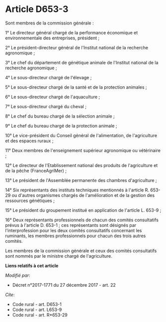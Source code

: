 # Article D653-3

Sont membres de la commission générale :

1° Le directeur général chargé de la performance économique et environnementale des entreprises, président ;

2° Le président-directeur général de l'Institut national de la recherche agronomique ;

3° Le chef du département de génétique animale de l'Institut national de la recherche agronomique ;

4° Le sous-directeur chargé de l'élevage ;

5° Le sous-directeur chargé de la santé et de la protection animales ;

6° Le sous-directeur chargé de l'aquaculture ;

7° Le sous-directeur chargé du cheval ;

8° Le chef du bureau chargé de la sélection animale ;

9° Le chef du bureau chargé de la protection animale ;

10° Le vice-président du Conseil général de l'alimentation, de l'agriculture et des espaces ruraux ;

11° Deux membres de l'enseignement supérieur agronomique ou vétérinaire ;

12° Le directeur de l'Etablissement national des produits de l'agriculture et de la pêche (FranceAgriMer) ;

13° Le président de l'Assemblée permanente des chambres d'agriculture ;

14° Six représentants des instituts techniques mentionnés à l'article R. 653-29 ou d'autres organismes chargés de
l'amélioration et de la gestion des ressources génétiques ;

15° Le président du groupement institué en application de l'article L. 653-9 ;

16° Deux représentants professionnels de chacun des comités consultatifs prévus à l'article D. 653-1 ; ces représentants sont
désignés par l'interprofession pour les deux comités consultatifs concernant les ruminants, les membres professionnels pour
chacun des trois autres comités.

Les membres de la commission générale et ceux des comités consultatifs sont nommés par le ministre chargé de l'agriculture.

**Liens relatifs à cet article**

_Modifié par_:

  - Décret n°2017-1771 du 27 décembre 2017 - art. 22

_Cite_:

  - Code rural - art. D653-1
  - Code rural - art. L653-9
  - Code rural - art. R*653-29
